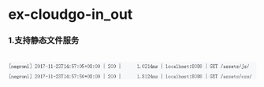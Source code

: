 # ex-cloudgo-in_out

### 1.支持静态文件服务
 
![image](https://github.com/lqAsuna/ex-cloudgo-in_out/blob/master/image/res_0.png)
